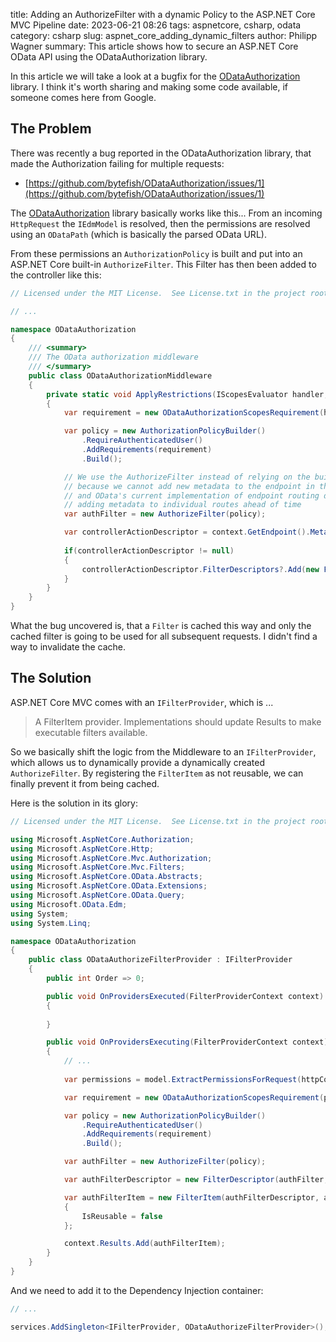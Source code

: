 title: Adding an AuthorizeFilter with a dynamic Policy to the ASP.NET Core MVC Pipeline
date: 2023-06-21 08:26
tags: aspnetcore, csharp, odata
category: csharp
slug: aspnet_core_adding_dynamic_filters
author: Philipp Wagner
summary: This article shows how to secure an ASP.NET Core OData API using the ODataAuthorization library.

[ODataAuthorization]: https://github.com/bytefish/ODataAuthorization/

In this article we will take a look at a bugfix for the [ODataAuthorization] library. I think 
it's worth sharing and making some code available, if someone comes here from Google.

## The Problem ##

There was recently a bug reported in the ODataAuthorization library, that  made 
the Authorization failing for multiple requests:

* [https://github.com/bytefish/ODataAuthorization/issues/1](https://github.com/bytefish/ODataAuthorization/issues/1)

The [ODataAuthorization] library basically works like this... From an incoming 
`HttpRequest` the `IEdmModel` is resolved, then the permissions are resolved 
using an `ODataPath` (which is basically the parsed OData URL).

From these permissions an `AuthorizationPolicy` is built and put into an 
ASP.NET Core built-in `AuthorizeFilter`. This Filter has then been added 
to the controller like this:



```csharp
// Licensed under the MIT License.  See License.txt in the project root for license information.

// ...

namespace ODataAuthorization
{
    /// <summary>
    /// The OData authorization middleware
    /// </summary>
    public class ODataAuthorizationMiddleware
    {
        private static void ApplyRestrictions(IScopesEvaluator handler, HttpContext context)
        {
            var requirement = new ODataAuthorizationScopesRequirement(handler);

            var policy = new AuthorizationPolicyBuilder()
                .RequireAuthenticatedUser()
                .AddRequirements(requirement)
                .Build();

            // We use the AuthorizeFilter instead of relying on the built-in authorization middleware
            // because we cannot add new metadata to the endpoint in the middle of a request
            // and OData's current implementation of endpoint routing does not allow for
            // adding metadata to individual routes ahead of time
            var authFilter = new AuthorizeFilter(policy);

            var controllerActionDescriptor = context.GetEndpoint().Metadata.GetMetadata<ControllerActionDescriptor>();
            
            if(controllerActionDescriptor != null)
            {
                controllerActionDescriptor.FilterDescriptors?.Add(new FilterDescriptor(authFilter, 0));
            }
        }
    }
}
```

What the bug uncovered is, that a `Filter` is cached this way and only the cached 
filter is going to be used for all subsequent requests. I didn't find a way to 
invalidate the cache.

## The Solution ##

ASP.NET Core MVC comes with an `IFilterProvider`, which is ...

> A FilterItem provider. Implementations should update Results to make executable filters available.

So we basically shift the logic from the Middleware to an `IFilterProvider`, which 
allows us to dynamically provide a dynamically created `AuthorizeFilter`. By registering 
the `FilterItem` as not reusable, we can finally prevent it from being cached.

Here is the solution in its glory:


```csharp
// Licensed under the MIT License.  See License.txt in the project root for license information.

using Microsoft.AspNetCore.Authorization;
using Microsoft.AspNetCore.Http;
using Microsoft.AspNetCore.Mvc.Authorization;
using Microsoft.AspNetCore.Mvc.Filters;
using Microsoft.AspNetCore.OData.Abstracts;
using Microsoft.AspNetCore.OData.Extensions;
using Microsoft.AspNetCore.OData.Query;
using Microsoft.OData.Edm;
using System;
using System.Linq;

namespace ODataAuthorization
{
    public class ODataAuthorizeFilterProvider : IFilterProvider
    {
        public int Order => 0;

        public void OnProvidersExecuted(FilterProviderContext context)
        {
            
        }

        public void OnProvidersExecuting(FilterProviderContext context)
        {
            // ...
            
            var permissions = model.ExtractPermissionsForRequest(httpContext.Request.Method, odataFeature.Path, odataFeature.SelectExpandClause);

            var requirement = new ODataAuthorizationScopesRequirement(permissions);

            var policy = new AuthorizationPolicyBuilder()
                .RequireAuthenticatedUser()
                .AddRequirements(requirement)
                .Build();

            var authFilter = new AuthorizeFilter(policy);

            var authFilterDescriptor = new FilterDescriptor(authFilter, FilterScope.Global);

            var authFilterItem = new FilterItem(authFilterDescriptor, authFilter)
            {
                IsReusable = false
            };

            context.Results.Add(authFilterItem);
        }
    }
}
```

And we need to add it to the Dependency Injection container:

```csharp
// ...

services.AddSingleton<IFilterProvider, ODataAuthorizeFilterProvider>();            
```